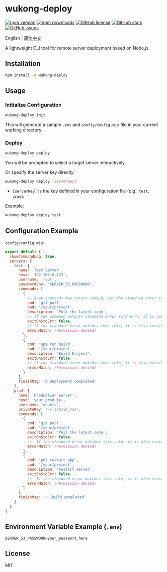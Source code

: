 # wukong-deploy

[![npm version](https://img.shields.io/npm/v/wukong-deploy.svg)](https://www.npmjs.com/package/wukong-deploy)
[![npm downloads](https://img.shields.io/npm/dm/wukong-deploy.svg)](https://www.npmjs.com/package/wukong-deploy)
[![GitHub license](https://img.shields.io/github/license/tomatobybike/wukong-deploy.svg)](https://github.com/tomatobybike/wukong-deploy/blob/master/LICENSE)
[![GitHub stars](https://img.shields.io/github/stars/tomatobybike/wukong-deploy.svg?style=social)](https://github.com/tomatobybike/wukong-deploy)
[![GitHub issues](https://img.shields.io/github/issues/tomatobybike/wukong-deploy.svg)](https://github.com/tomatobybike/wukong-deploy/issues)


English | [简体中文](./README.zh-CN.md)

A lightweight CLI tool for remote server deployment based on Node.js.

## Installation

```bash
npm install -g wukong-deploy
```

## Usage

### Initialize Configuration

```bash
wukong-deploy init
```

This will generate a sample `.env` and `config/config.mjs` file in your current working directory.

### Deploy

```bash
wukong-deploy deploy
```

You will be prompted to select a target server interactively.

Or specify the server key directly:

```bash
wukong-deploy deploy [serverKey]
```

- `[serverKey]` is the key defined in your configuration file (e.g., `test`, `prod`).

Example:

```bash
wukong-deploy deploy test
```

## Configuration Example

`config/config.mjs`:

```js
export default {
  showCommandLog: true,
  servers: {
    test: {
      name: 'Test Server',
      host: '192.168.0.123',
      username: 'root',
      passwordEnv: 'SERVER_53_PASSWORD',
      commands: [
        {
          // Some commands may return code=0, but the standard error contains a critical error
          cmd: 'git pull',
          cwd: '/your/project',
          description: 'Pull the latest code',
          // If the command outputs standard error (std err), it is considered to have failed execution
          exitOnStdErr: false,
          // If the standard error matches this rule, it is also considered a execution failure
          errorMatch: /Permission denied/
        },
        {
          cmd: 'npm run build',
          cwd: '/your/project',
          description: 'Build Project',
          exitOnStdErr: false,
          // If the standard error matches this rule, it is also considered a execution failure
          errorMatch: /Permission denied/
        }
      ],
      finishMsg: '🎉 Deployment completed'
    },
    prod: {
      name: 'Production Server',
      host: 'your.prod.ip',
      username: 'ubuntu',
      privateKey: '~/.ssh/id_rsa',
      commands: [
        {
          cmd: 'git pull',
          cwd: '/your/project',
          description: 'Pull the latest code',
          exitOnStdErr: false,
          //  If the standard error matches this rule, it is also considered a execution failure
          errorMatch: /Permission denied/
        },
        {
          cmd: 'pm2 restart app',
          cwd: '/your/project',
          description: 'restart server',
          exitOnStdErr: false,
          //  If the standard error matches this rule, it is also considered a execution failure
          errorMatch: /Permission denied/
        }
      ],
      finishMsg: '✅ Build completed'
    }
  }
}
```

## Environment Variable Example (`.env`)

```env
SERVER_53_PASSWORD=your_password_here
```

## License

MIT
